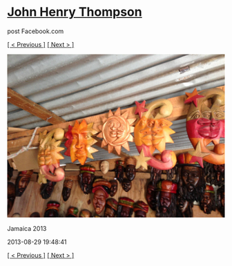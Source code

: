# [John Henry Thompson](../README.md)
post Facebook.com

[[ < Previous ]](2013-08-29-13.md) [[ Next > ]](2013-08-29-15.md)

[![](../media/2013-08-29/Jamaica-2025.jpg)](../README.md)

Jamaica 2013

2013-08-29 19:48:41

[[ < Previous ]](2013-08-29-13.md) [[ Next > ]](2013-08-29-15.md)